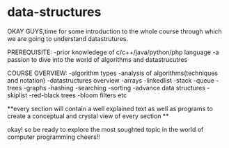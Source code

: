 # data-structures
OKAY GUYS,time for some introduction to the whole course through which we are going to understand datastrutures.


PREREQUISITE:
  -prior knowledege of c/c++/java/python/php language 
  -a  passion to dive into the world of algorithms and datastrucutres
  
  
COURSE OVERVIEW:
  -algorithm types
  -analysis of algorithms(techniques and notation)
  -datastructures overview
    -arrays
    -linkedlist
    -stack
    -queue
    -trees
    -graphs
    -hashing
    -searching
    -sorting 
  -advance data structures 
    -skiplist
    -red-black trees
    -bloom filters etc
  
  
  **every section will contain a well explained text as well as programs to create a conceptual and crystal view 
    of every section **
    
  okay! so be ready to explore the most soughted topic in the world of computer programming 
  cheers!!
  
  
  
    
  
